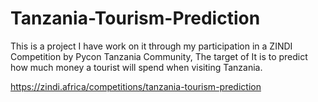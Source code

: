 # Tanzania-Tourism-Prediction
This is a project I have work on it through my participation in a ZINDI Competition by Pycon Tanzania Community, The target of It is to predict how much money a tourist will spend when visiting Tanzania.

https://zindi.africa/competitions/tanzania-tourism-prediction
